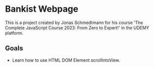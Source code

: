 # Bankist Webpage

This is a project created by Jonas Schmedtmann for his course 'The Complete JavaScript Course 2023: From Zero to Expert!' in the UDEMY platform.

## Goals

- Learn how to use HTML DOM Element scrollIntoView.
